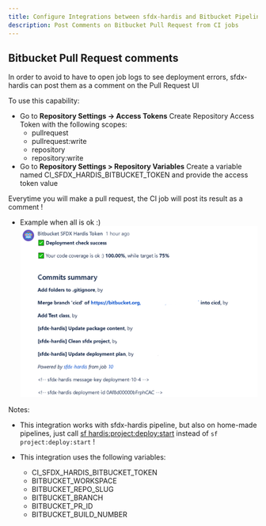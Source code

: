 ```yaml
---
title: Configure Integrations between sfdx-hardis and Bitbucket Pipelines
description: Post Comments on Bitbucket Pull Request from CI jobs
---
```

<!-- markdownlint-disable MD013 -->

## Bitbucket Pull Request comments

In order to avoid to have to open job logs to see deployment errors, sfdx-hardis can post them as a comment on the Pull Request UI

To use this capability:

- Go to **Repository Settings -> Access Tokens**  Create Repository Access Token with the following scopes:
  - pullrequest
  - pullrequest:write
  - repository
  - repository:write
- Go to **Repository Settings > Repository Variables** Create a variable named CI_SFDX_HARDIS_BITBUCKET_TOKEN and provide the access token value

Everytime you will make a pull request, the CI job will post its result as a comment !

- Example when all is ok :)
![](assets/images/screenshot-bitbucket-success.png)

Notes:

- This integration works with sfdx-hardis pipeline, but also on home-made pipelines, just call [sf hardis:project:deploy:start](https://sfdx-hardis.cloudity.com/hardis/project/deploy/start/) instead of `sf project:deploy:start` !

- This integration uses the following variables:
  - CI_SFDX_HARDIS_BITBUCKET_TOKEN
  - BITBUCKET_WORKSPACE
  - BITBUCKET_REPO_SLUG
  - BITBUCKET_BRANCH
  - BITBUCKET_PR_ID
  - BITBUCKET_BUILD_NUMBER